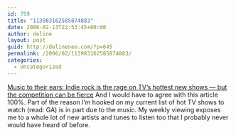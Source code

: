 ```yaml
---
id: 759
title: "113983162585874883"
date: 2006-02-13T22:53:45+00:00
author: deline
layout: post
guid: http://delineneo.com/?p=645
permalink: /2006/02/113983162585874883/
categories:
  - Uncategorized
---
```

[Music to their ears: Indie rock is the rage on TV&#8217;s hottest new shows &#8212; but the competition can be fierce](http://www.nj.com/columns/ledger/sepinwall/index.ssf?/base/columns-0/1138513269303820.xml&coll=1) And I would have to agree with this article 100%. Part of the reason I&#8217;m hooked on my current list of hot TV shows to watch (read: GA) is in part due to the music. My weekly viewing exposes me to a whole lot of new artists and tunes to listen too that I probably never would have heard of before.